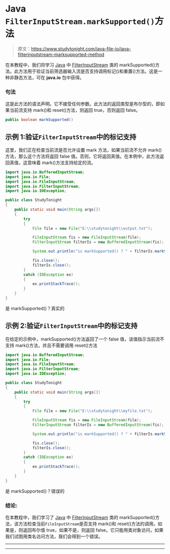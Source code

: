 # Java `FilterInputStream.markSupported()`方法

> 原文：<https://www.studytonight.com/java-file-io/java-filterinputstream-marksupported-method>

在本教程中，我们将学习 [Java](https://www.studytonight.com/java/) 中 [FilterInputStream](https://www.studytonight.com/java-file-io/java-filterinputstream-class) 类的 markSupported()方法。此方法用于验证当前筛选器输入流是否支持调用标记()和重置()方法。这是一种非静态方法，可在 **java.io** 包中获得。

### 句法

这是此方法的语法声明。它不接受任何参数。此方法的返回类型是布尔型的，即如果当前流支持 mark()和 reset()方法，则返回 true，否则返回 false。

```java
public boolean markSupported()
```

## 示例 1:验证`FilterInputStream`中的标记支持

这里，我们正在检查当前流是否允许设置 mark 方法，如果当前流不允许 mark()方法，那么这个方法将返回 false 值。否则，它将返回真值。在本例中，此方法返回真值，这意味着 mark()方法支持给定的流。

```java
import java.io.BufferedInputStream;
import java.io.File;
import java.io.FileInputStream;
import java.io.FilterInputStream;
import java.io.IOException;

public class StudyTonight
{
	public static void main(String args[])
	{
		try 
		{
			File file = new File("E:\\studytonight\\output.txt");

			FileInputStream fis = new FileInputStream(file);
			FilterInputStream filterIs = new BufferedInputStream(fis);

			System.out.println("is markSupported() ? " + filterIs.markSupported());

			fis.close();
			filterIs.close();
		} 
		catch (IOException ex) 
		{
			ex.printStackTrace();
		}
	}
}
```

是 markSupported()？真实的

## 示例 2:验证`FilterInputStream`中的标记支持

在给定的示例中，markSupported()方法返回了一个 false 值，该值指示当前流不支持 mark()方法，并且不需要调用 reset()方法

```java
import java.io.BufferedInputStream;
import java.io.File;
import java.io.FileInputStream;
import java.io.FilterInputStream;
import java.io.IOException;

public class StudyTonight
{
	public static void main(String args[])
	{
		try 
		{
			File file = new File("E:\\studytonight\\myfile.txt");

			FileInputStream fis = new FileInputStream(file);
			FilterInputStream filterIs = new BufferedInputStream(fis);

			System.out.println("is markSupported() ? " + filterIs.markSupported());

			fis.close();
			filterIs.close();
		} 
		catch (IOException ex) 
		{
			ex.printStackTrace();
		}
	}
}
```

是 markSupported()？错误的

### 结论:

在本教程中，我们学习了 [Java](https://www.studytonight.com/java/) 中 [FilterInputStream](https://www.studytonight.com/java-file-io/java-filterinputstream-class) 类的 markSupported()方法，该方法检查当前`FileInputStream`是否支持 mark()和 reset()方法的调用。如果是，则返回布尔值 true，如果不是，则返回 false。它只能用类对象访问，如果我们试图用类名访问方法，我们会得到一个错误。

* * *

* * *